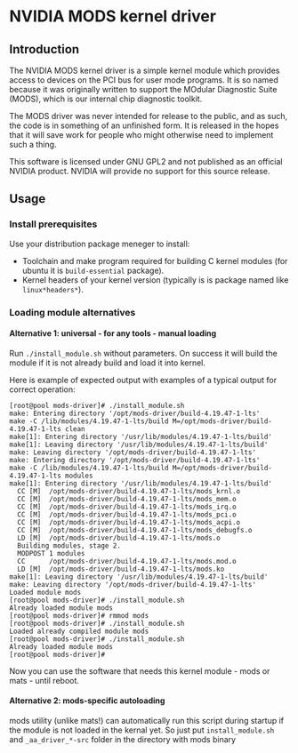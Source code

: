 # NVIDIA MODS kernel driver

## Introduction

The NVIDIA MODS kernel driver is a simple kernel module which provides
access to devices on the PCI bus for user mode programs.  It is so named
because it was originally written to support the MOdular Diagnostic Suite
(MODS), which is our internal chip diagnostic toolkit.

The MODS driver was never intended for release to the public, and as such,
the code is in something of an unfinished form.  It is released in the hopes
that it will save work for people who might otherwise need to implement such
a thing.

This software is licensed under GNU GPL2 and not published as an official NVIDIA product.
NVIDIA will provide no support for this source release.

## Usage

### Install prerequisites
Use your distribution package meneger to install:

* Toolchain and make program required for building C kernel modules (for ubuntu it is `build-essential` package).
* Kernel headers of your kernel version (typically is is package named like `linux*headers*`).

### Loading module alternatives

#### Alternative 1: universal - for any tools - manual loading
Run `./install_module.sh` without parameters.
On success it will build the module if it is not already build and load it into kernel.

Here is example of expected output with examples of a typical output for correct operation:
```
[root@pool mods-driver]# ./install_module.sh
make: Entering directory '/opt/mods-driver/build-4.19.47-1-lts'
make -C /lib/modules/4.19.47-1-lts/build M=/opt/mods-driver/build-4.19.47-1-lts clean
make[1]: Entering directory '/usr/lib/modules/4.19.47-1-lts/build'
make[1]: Leaving directory '/usr/lib/modules/4.19.47-1-lts/build'
make: Leaving directory '/opt/mods-driver/build-4.19.47-1-lts'
make: Entering directory '/opt/mods-driver/build-4.19.47-1-lts'
make -C /lib/modules/4.19.47-1-lts/build M=/opt/mods-driver/build-4.19.47-1-lts modules
make[1]: Entering directory '/usr/lib/modules/4.19.47-1-lts/build'
  CC [M]  /opt/mods-driver/build-4.19.47-1-lts/mods_krnl.o
  CC [M]  /opt/mods-driver/build-4.19.47-1-lts/mods_mem.o
  CC [M]  /opt/mods-driver/build-4.19.47-1-lts/mods_irq.o
  CC [M]  /opt/mods-driver/build-4.19.47-1-lts/mods_pci.o
  CC [M]  /opt/mods-driver/build-4.19.47-1-lts/mods_acpi.o
  CC [M]  /opt/mods-driver/build-4.19.47-1-lts/mods_debugfs.o
  LD [M]  /opt/mods-driver/build-4.19.47-1-lts/mods.o
  Building modules, stage 2.
  MODPOST 1 modules
  CC      /opt/mods-driver/build-4.19.47-1-lts/mods.mod.o
  LD [M]  /opt/mods-driver/build-4.19.47-1-lts/mods.ko
make[1]: Leaving directory '/usr/lib/modules/4.19.47-1-lts/build'
make: Leaving directory '/opt/mods-driver/build-4.19.47-1-lts'
Loaded module mods
[root@pool mods-driver]# ./install_module.sh
Already loaded module mods
[root@pool mods-driver]# rmmod mods
[root@pool mods-driver]# ./install_module.sh
Loaded already compiled module mods
[root@pool mods-driver]# ./install_module.sh
Already loaded module mods
[root@pool mods-driver]#

```

Now you can use the software that needs this kernel module - mods or mats - until reboot.

#### Alternative 2: mods-specific autoloading
mods utility (unlike mats!) can automatically run this script during startup if the module is not loaded in the kernal yet.
So just put `install_module.sh` and `_aa_driver_*-src` folder in the directory with mods binary
